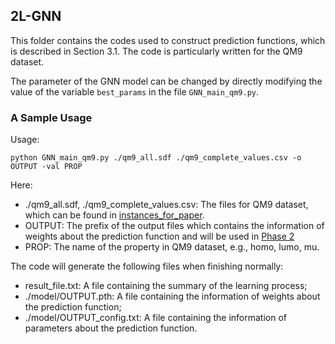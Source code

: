 ## 2L-GNN

This folder contains the codes used to construct prediction functions, which is described in Section 3.1.
The code is particularly written for the QM9 dataset.

The parameter of the GNN model can be changed by directly modifying the value of the variable `best_params` in the file `GNN_main_qm9.py`.

### A Sample Usage

Usage:

```
python GNN_main_qm9.py ./qm9_all.sdf ./qm9_complete_values.csv -o OUTPUT -val PROP
```

Here:
- ./qm9_all.sdf, ./qm9_complete_values.csv: The files for QM9 dataset, which can be found in [instances_for_paper](/2LGNN/instances_for_paper).
- OUTPUT: The prefix of the output files which contains the information of weights about the prediction function and will be used in [Phase 2](/2LGNN/Phase_2)
- PROP: The name of the property in QM9 dataset, e.g., homo, lumo, mu.

The code will generate the following files when finishing normally:
- result_file.txt: A file containing the summary of the learning process;
- ./model/OUTPUT.pth: A file containing the information of weights about the prediction function;
- ./model/OUTPUT_config.txt: A file containing the information of parameters about the prediction function.